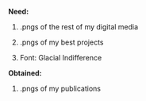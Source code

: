 <strong> Need: </strong>

1. .pngs of the rest of my digital media

2. .pngs of my best projects

3. Font: Glacial Indifference 

<strong> Obtained: </strong>

1. .pngs of my publications

